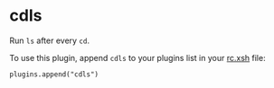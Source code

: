 # cdls

Run `ls` after every `cd`.

To use this plugin, append `cdls` to your plugins list in your [rc.xsh] file:

```shell
plugins.append("cdls")
```


[rc.xsh]: https://xon.sh/xonshrc.html
